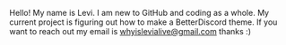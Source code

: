 Hello! My name is Levi. I am new to GitHub and coding as a whole. My current project is figuring out how to make a BetterDiscord theme.
If you want to reach out my email is whyislevialive@gmail.com thanks :)
